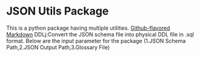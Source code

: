 # JSON Utils Package

This is a python package having multiple utilities. 
[Github-flavored Markdown](https://github.com/deepstartup/jsonutils/)
DDLj:Convert the JSON schema file into physical DDL file in .sql format.
Below are the input parameter for the package (1.JSON Schema Path,2.JSON Output Path,3.Glossary File)